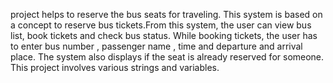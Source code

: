 project helps to reserve the bus seats for traveling. 
This system is based on a concept to reserve bus tickets.From this system, the user can view bus list, book tickets and check bus status.
While booking tickets, the user has to enter bus number , passenger name , time and departure and arrival place. 
The system also displays if the seat is already reserved for someone. This project involves various strings and variables.
